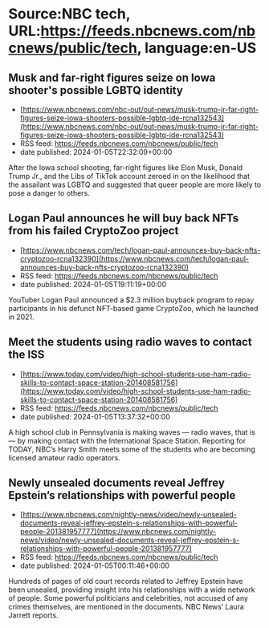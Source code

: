 # Source:NBC tech, URL:https://feeds.nbcnews.com/nbcnews/public/tech, language:en-US

## Musk and far-right figures seize on Iowa shooter's possible LGBTQ identity
 - [https://www.nbcnews.com/nbc-out/out-news/musk-trump-jr-far-right-figures-seize-iowa-shooters-possible-lgbtq-ide-rcna132543](https://www.nbcnews.com/nbc-out/out-news/musk-trump-jr-far-right-figures-seize-iowa-shooters-possible-lgbtq-ide-rcna132543)
 - RSS feed: https://feeds.nbcnews.com/nbcnews/public/tech
 - date published: 2024-01-05T22:32:09+00:00

After the Iowa school shooting, far-right figures like Elon Musk, Donald Trump Jr., and the Libs of TikTok account zeroed in on the likelihood that the assailant was LGBTQ and suggested that queer people are more likely to pose a danger to others.

## Logan Paul announces he will buy back NFTs from his failed CryptoZoo project
 - [https://www.nbcnews.com/tech/logan-paul-announces-buy-back-nfts-cryptozoo-rcna132390](https://www.nbcnews.com/tech/logan-paul-announces-buy-back-nfts-cryptozoo-rcna132390)
 - RSS feed: https://feeds.nbcnews.com/nbcnews/public/tech
 - date published: 2024-01-05T19:11:19+00:00

YouTuber Logan Paul announced a $2.3 million buyback program to repay participants in his defunct NFT-based game CryptoZoo, which he launched in 2021.

## Meet the students using radio waves to contact the ISS
 - [https://www.today.com/video/high-school-students-use-ham-radio-skills-to-contact-space-station-201408581756](https://www.today.com/video/high-school-students-use-ham-radio-skills-to-contact-space-station-201408581756)
 - RSS feed: https://feeds.nbcnews.com/nbcnews/public/tech
 - date published: 2024-01-05T13:37:32+00:00

A high school club in Pennsylvania is making waves — radio waves, that is — by making contact with the International Space Station. Reporting for TODAY, NBC’s Harry Smith meets some of the students who are becoming licensed amateur radio operators.

## Newly unsealed documents reveal Jeffrey Epstein’s relationships with powerful people
 - [https://www.nbcnews.com/nightly-news/video/newly-unsealed-documents-reveal-jeffrey-epstein-s-relationships-with-powerful-people-201381957777](https://www.nbcnews.com/nightly-news/video/newly-unsealed-documents-reveal-jeffrey-epstein-s-relationships-with-powerful-people-201381957777)
 - RSS feed: https://feeds.nbcnews.com/nbcnews/public/tech
 - date published: 2024-01-05T00:11:46+00:00

Hundreds of pages of old court records related to Jeffrey Epstein have been unsealed, providing insight into his relationships with a wide network of people. Some powerful politicians and celebrities, not accused of any crimes themselves, are mentioned in the documents. NBC News’ Laura Jarrett reports.

